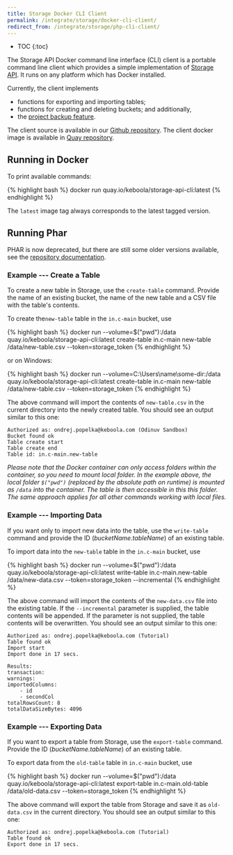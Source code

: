 ```yaml
---
title: Storage Docker CLI Client
permalink: /integrate/storage/docker-cli-client/
redirect_from: /integrate/storage/php-cli-client/
---
```


* TOC
{:toc}

The Storage API Docker command line interface (CLI) client is a portable command line client which provides
a simple implementation of [Storage API](http://docs.keboola.apiary.io/).
It runs on any platform which has Docker installed.

Currently, the client implements

- functions for exporting and importing tables;
- functions for creating and deleting buckets; and additionally,
- the [project backup feature](https://help.keboola.com/management/project-export/).

The client source is available in our [Github repository](https://github.com/keboola/storage-api-cli).
The client docker image is available in [Quay repository](https://quay.io/repository/keboola/storage-api-cli?tab=tags).

## Running in Docker
To print available commands:

{% highlight bash %}
docker run quay.io/keboola/storage-api-cli:latest
{% endhighlight %}

The `latest` image tag always corresponds to the latest tagged version.

## Running Phar

PHAR is now deprecated, but there are still some older versions available, see the [repository documentation](https://github.com/keboola/storage-api-cli#running-phar-deprecated).

### Example --- Create a Table
To create a new table in Storage, use the `create-table` command. Provide the name of an
existing bucket, the name of the new table and a CSV file with the table's contents.

To create the`new-table` table in the `in.c-main` bucket, use

{% highlight bash %}
docker run --volume=$("pwd"):/data quay.io/keboola/storage-api-cli:latest create-table in.c-main new-table /data/new-table.csv --token=storage_token
{% endhighlight %}

or on Windows:

{% highlight bash %}
docker run --volume=C:\Users\name\some-dir:/data quay.io/keboola/storage-api-cli:latest create-table in.c-main new-table /data/new-table.csv --token=storage_token
{% endhighlight %}

The above command will import the contents of `new-table.csv` in the current directory into the newly
created table. You should see an output similar to this one:

    Authorized as: ondrej.popelka@keboola.com (Odinuv Sandbox)
    Bucket found ok
    Table create start
    Table create end
    Table id: in.c-main.new-table
    
*Please note that the Docker container can only access folders within the container, so you need to mount local folder. 
In the example above, the local folder `$("pwd")` (replaced by the absolute path on runtime) is mounted as `/data` into the container. 
The table is then accessible in this this folder. The same approach applies for all other commands working with local files.*

### Example --- Importing Data
If you want only to import new data into the table, use the `write-table` command and provide
the ID (*bucketName.tableName*) of an existing table.

To import data into the `new-table` table in the `in.c-main` bucket, use

{% highlight bash %}
docker run --volume=$("pwd"):/data quay.io/keboola/storage-api-cli:latest write-table in.c-main.new-table /data/new-data.csv --token=storage_token --incremental
{% endhighlight %}

The above command will import the contents of the `new-data.csv` file into the existing table. If the
`--incremental` parameter is supplied, the table contents will be appended. If the parameter is not
supplied, the table contents will be overwritten. You should see an output similar to this one:

    Authorized as: ondrej.popelka@keboola.com (Tutorial)
    Table found ok
    Import start
    Import done in 17 secs.

    Results:
    transaction:
    warnings:
    importedColumns:
        - id
        - secondCol
    totalRowsCount: 8
    totalDataSizeBytes: 4096


### Example --- Exporting Data
If you want to export a table from Storage, use the `export-table` command. Provide
the ID (*bucketName.tableName*) of an existing table.

To export data from the `old-table` table in `in.c-main` bucket, use

{% highlight bash %}
docker run --volume=$("pwd"):/data quay.io/keboola/storage-api-cli:latest export-table in.c-main.old-table /data/old-data.csv --token=storage_token
{% endhighlight %}

The above command will export the table from Storage and save it as `old-data.csv` in
the current directory. You should see an output similar to this one:

    Authorized as: ondrej.popelka@keboola.com (Tutorial)
    Table found ok
    Export done in 17 secs.

